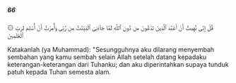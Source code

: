 ##### 66

<span class="ayah">۞ قُلْ إِنِّى نُهِيتُ أَنْ أَعْبُدَ ٱلَّذِينَ تَدْعُونَ مِن دُونِ ٱللَّهِ لَمَّا جَآءَنِىَ ٱلْبَيِّنَٰتُ مِن رَّبِّى وَأُمِرْتُ أَنْ أُسْلِمَ لِرَبِّ ٱلْعَٰلَمِينَ</span>

<span class="ayah_translation">Katakanlah (ya Muhammad): "Sesungguhnya aku dilarang menyembah sembahan yang kamu sembah selain Allah setelah datang kepadaku keterangan-keterangan dari Tuhanku; dan aku diperintahkan supaya tunduk patuh kepada Tuhan semesta alam.</span>
